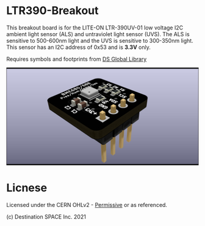 # LTR390-Breakout
This breakout board is for the LITE-ON LTR-390UV-01 low voltage I2C ambient light sensor (ALS) and untraviolet light sensor (UVS). The ALS is sensitive to 500-600nm light and the UVS is sensitive to 300-350nm light. This sensor has an I2C address of 0x53 and is **3.3V** only.

Requires symbols and footprints from [DS Global Library](https://github.com/Destination-SPACE/DS-KiCad-Global-Source)

![](https://github.com/Destination-SPACE/BME680-Breakout/blob/main/bme688Breakout.jpg)

# Licnese

Licensed under the CERN OHLv2 - [Permissive](https://github.com/Destination-SPACE/LTR390-Breakout/blob/main/LICENSE) or as referenced.

(c) Destination SPACE Inc. 2021

